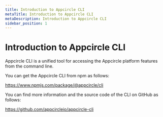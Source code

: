 ```yaml
---
title: Introduction to Appcircle CLI
metaTitle: Introduction to Appcircle CLI
metaDescription: Introduction to Appcircle CLI
sidebar_position: 1
---
```


# Introduction to Appcircle CLI

Appcircle CLI is a unified tool for accessing the Appcircle platform features from the command line.

You can get the Appcircle CLI from npm as follows:

https://www.npmjs.com/package/@appcircle/cli

You can find more information and the source code of the CLI on GitHub as follows:

https://github.com/appcircleio/appcircle-cli

